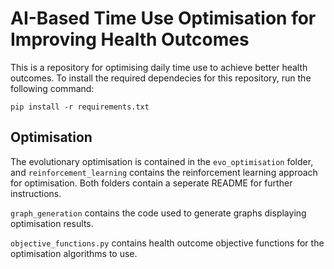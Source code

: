 # AI-Based Time Use Optimisation for Improving Health Outcomes

This is a repository for optimising daily time use to achieve better health outcomes. To install the required dependecies for this repository, run the following command:

```
pip install -r requirements.txt
```

## Optimisation

The evolutionary optimisation is contained in the `evo_optimisation` folder, and `reinforcement_learning` contains the reinforcement learning approach for optimisation. Both folders contain a seperate README for further instructions.

`graph_generation` contains the code used to generate graphs displaying optimisation results.

`objective_functions.py` contains health outcome objective functions for the optimisation algorithms to use.
